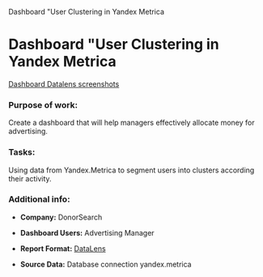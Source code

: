
Dashboard "User Clustering in Yandex Metrica

# **Dashboard "User Clustering in Yandex Metrica**


[Dashboard Datalens screenshots ](https://drive.google.com/file/d/1H4WP8PiRY4mm9MX6Ikuu9RSiV9EBkOVR/view?usp=sharing)


### Purpose of work:
Create a dashboard that will help managers effectively allocate money for advertising.

### Tasks: 
Using data from Yandex.Metrica to segment users into clusters according their activity.

### Additional info:
* **Company:** DonorSearch

* **Dashboard Users:**  Advertising Manager

* **Report Format:** [DataLens](https://datalens.yandex.ru/)

* **Source Data:** Database сonnection yandex.metrica
